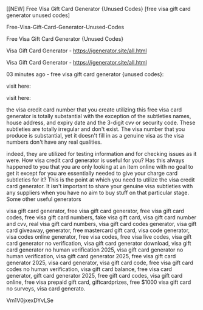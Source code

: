 [[NEW] Free Visa Gift Card Generator {Unused Codes} [free visa gift card generator unused codes]

Free-Visa-Gift-Card-Generator-Unused-Codes

Free Visa Gift Card Generator {Unused Codes}

Visa Gift Card Generator - https://igenerator.site/all.html

Visa Gift Card Generator - https://igenerator.site/all.html

03 minutes ago - free visa gift card generator {unused codes}:

visit here:

visit here:

the visa credit card number that you create utilizing this free visa card generator is totally substantial with the exception of the subtleties names, house address, and expiry date and the 3-digit cvv or security code. These subtleties are totally irregular and don't exist. The visa number that you produce is substantial, yet it doesn't fill in as a genuine visa as the visa numbers don't have any real qualities.

indeed, they are utilized for testing information and for checking issues as it were. How visa credit card generator is useful for you? Has this always happened to you that you are only looking at an item online with no goal to get it except for you are essentially needed to give your charge card subtleties for it? This is the point at which you need to utilize the visa credit card generator. It isn't important to share your genuine visa subtleties with any suppliers when you have no aim to buy stuff on that particular stage. Some other useful generators

visa gift card generator, free visa gift card generator, free visa gift card codes, free visa gift card numbers, fake visa gift card, visa gift card number and cvv, real visa gift card numbers, visa gift card codes generator, visa gift card giveaway, generator, free mastercard gift card, visa code generator, visa codes online generator, free visa codes, free visa live codes, visa gift card generator no verification, visa gift card generator download, visa gift card generator no human verification 2025, visa gift card generator no human verification, visa gift card generator 2025, free visa gift card generator 2025, visa card generator, visa gift card code, free visa gift card codes no human verification, visa gift card balance, free visa card generator, gift card generator 2025, free gift card codes, visa gift card online, free visa prepaid gift card, giftcardprizes, free $1000 visa gift card no surveys, visa card generato.

Vm1V0jxexDYvLSe

